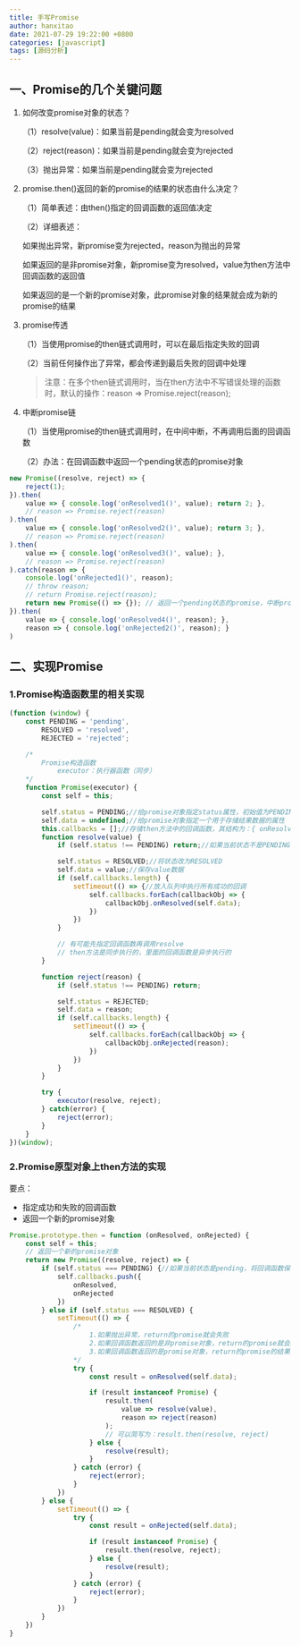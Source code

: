 ```yaml
---
title: 手写Promise
author: hanxitao
date: 2021-07-29 19:22:00 +0800
categories: [javascript]
tags: [源码分析]
---
```


## 一、Promise的几个关键问题

1. 如何改变promise对象的状态？

   （1）resolve(value)：如果当前是pending就会变为resolved

   （2）reject(reason)：如果当前是pending就会变为rejected

   （3）抛出异常：如果当前是pending就会变为rejected

2. promise.then()返回的新的promise的结果的状态由什么决定？
    
    （1）简单表述：由then()指定的回调函数的返回值决定

    （2）详细表述：

    如果抛出异常，新promise变为rejected，reason为抛出的异常

    如果返回的是非promise对象，新promise变为resolved，value为then方法中回调函数的返回值

    如果返回的是一个新的promise对象，此promise对象的结果就会成为新的promise的结果

3. promise传透

   （1）当使用promise的then链式调用时，可以在最后指定失败的回调

   （2）当前任何操作出了异常，都会传递到最后失败的回调中处理
   > 注意：在多个then链式调用时，当在then方法中不写错误处理的函数时，默认的操作：reason => Promise.reject(reason);

4. 中断promise链

   （1）当使用promise的then链式调用时，在中间中断，不再调用后面的回调函数

   （2）办法：在回调函数中返回一个pending状态的promise对象

```javascript
new Promise((resolve, reject) => {
    reject(1);
}).then(
    value => { console.log('onResolved1()', value); return 2; },
    // reason => Promise.reject(reason)
).then(
    value => { console.log('onResolved2()', value); return 3; },
    // reason => Promise.reject(reason)
).then(
    value => { console.log('onResolved3()', value); },
    // reason => Promise.reject(reason)
).catch(reason => {
    console.log('onRejected1()', reason);
    // throw reason;
    // return Promise.reject(reason);
    return new Promise(() => {}); // 返回一个pending状态的promise，中断promise链
}).then(
    value => { console.log('onResolved4()', reason); },
    reason => { console.log('onRejected2()', reason); }
)
```

## 二、实现Promise

### 1.Promise构造函数里的相关实现
```javascript
(function (window) {
    const PENDING = 'pending',
        RESOLVED = 'resolved',
        REJECTED = 'rejected';

    /*
        Promise构造函数
            executor：执行器函数（同步）
    */
    function Promise(executor) {
        const self = this;

        self.status = PENDING;//给promise对象指定status属性，初始值为PENDING
        self.data = undefined;//给promise对象指定一个用于存储结果数据的属性
        this.callbacks = [];//存储then方法中的回调函数，其结构为：{ onResolved(){}, onRejected(){} }
        function resolve(value) {
            if (self.status !== PENDING) return;//如果当前状态不是PENDING，直接结束

            self.status = RESOLVED;//将状态改为RESOLVED
            self.data = value;//保存value数据
            if (self.callbacks.length) {
                setTimeout(() => {//放入队列中执行所有成功的回调
                    self.callbacks.forEach(callbackObj => {
                        callbackObj.onResolved(self.data);
                    })
                })
            }

            // 有可能先指定回调函数再调用resolve
            // then方法是同步执行的，里面的回调函数是异步执行的
        }

        function reject(reason) {
            if (self.status !== PENDING) return;

            self.status = REJECTED;
            self.data = reason;
            if (self.callbacks.length) {
                setTimeout(() => {
                    self.callbacks.forEach(callbackObj => {
                        callbackObj.onRejected(reason);
                    })
                })
            }
        }

        try {
            executor(resolve, reject);
        } catch(error) {
            reject(error);
        }
    }
})(window);
```

### 2.Promise原型对象上then方法的实现

要点：

- 指定成功和失败的回调函数
- 返回一个新的promise对象

```javascript
Promise.prototype.then = function (onResolved, onRejected) {
    const self = this;
    // 返回一个新的promise对象
    return new Promise((resolve, reject) => {
        if (self.status === PENDING) {//如果当前状态是pending，将回调函数保存起来
            self.callbacks.push({
                onResolved,
                onRejected
            })
        } else if (self.status === RESOLVED) {
            setTimeout(() => {
                /*
                    1.如果抛出异常，return的promise就会失败
                    2.如果回调函数返回的是非promise对象，return的promise就会成功
                    3.如果回调函数返回的是promise对象，return的promise的结果就是这个promise的结果
                */
                try {
                    const result = onResolved(self.data);

                    if (result instanceof Promise) {
                        result.then(
                            value => resolve(value),
                            reason => reject(reason)
                        );
                        // 可以简写为：result.then(resolve, reject)
                    } else {
                        resolve(result);
                    }
                } catch (error) {
                    reject(error);
                }
            })
        } else {
            setTimeout(() => {
                try {
                    const result = onRejected(self.data);

                    if (result instanceof Promise) {
                        result.then(resolve, reject);
                    } else {
                        resolve(result);
                    }
                } catch (error) {
                    reject(error);
                }
            })
        }
    })
}
```
